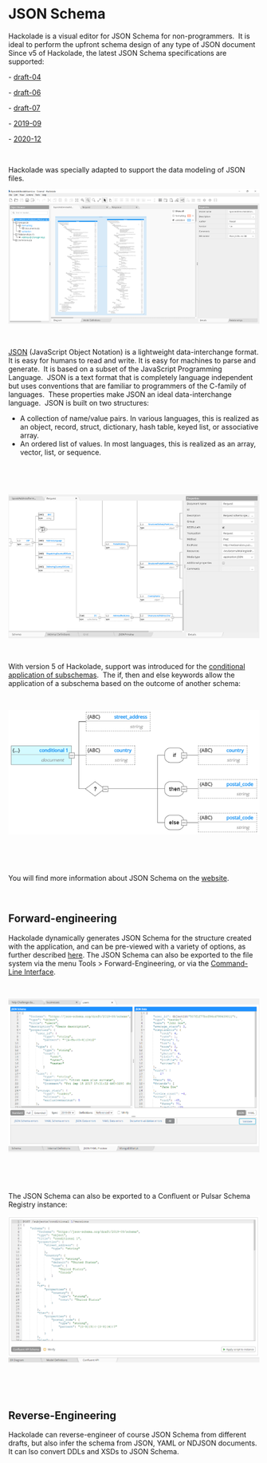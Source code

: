 # JSON Schema

Hackolade is a visual editor for JSON Schema for non-programmers.&nbsp; It is ideal to perform the upfront schema design of any type of JSON document &nbsp; Since v5 of Hackolade, the latest JSON Schema specifications are supported:

\- [draft-04](<https://json-schema.org/specification-links.html#draft-4> "target=\"\_blank\"")

\- [draft-06](<https://json-schema.org/specification-links.html#draft-6> "target=\"\_blank\"")

\- [draft-07](<https://json-schema.org/specification-links.html#draft-7> "target=\"\_blank\"")

\- [2019-09](<https://json-schema.org/specification-links.html#2019-09-formerly-known-as-draft-8> "target=\"\_blank\"")

\- [2020-12](<https://json-schema.org/specification-links.html#2020-12> "target=\"\_blank\"")

&nbsp;

Hackolade was specially adapted to support the data modeling of JSON files.

![JSON workspace](<lib/JSON%20workspace.png>)

&nbsp;

[](<http://www.json.org/> "target=\"\_blank\"")

[JSON](<http://www.json.org/> "target=\"\_blank\"") (JavaScript Object Notation) is a lightweight data-interchange format. It is easy for humans to read and write. It is easy for machines to parse and generate.&nbsp; It is based on a subset of the JavaScript Programming Language.&nbsp; JSON is a text format that is completely language independent but uses conventions that are familiar to programmers of the C-family of languages.&nbsp; These properties make JSON an ideal data-interchange language.&nbsp; JSON is built on two structures:

* A collection of name/value pairs. In various languages, this is realized as an object, record, struct, dictionary, hash table, keyed list, or associative array.
* An ordered list of values. In most languages, this is realized as an array, vector, list, or sequence.

&nbsp;

&nbsp;

![Image](<lib/JSON%20schema%20tree%20view.png>)

&nbsp;

With version 5 of Hackolade, support was introduced for the [conditional application of subschemas](<https://json-schema.org/understanding-json-schema/reference/conditionals.html> "target=\"\_blank\"").&nbsp; The if, then and else keywords allow the application of a subschema based on the outcome of another schema:

&nbsp;

![JSON Schema conditional](<lib/JSON%20Schema%20conditional.png>)

&nbsp;

&nbsp;

You will find more information about JSON Schema on the [website](<http://json-schema.org/> "target=\"\_blank\""). &nbsp;

&nbsp;

## Forward-engineering

Hackolade dynamically generates JSON Schema for the structure created with the application, and can be pre-viewed with a variety of options, as further described [here](<JSONSchema.md>). The JSON Schema can also be exported to the file system via the menu Tools \> Forward-Engineering, or via the [Command-Line Interface](<CommandLineInterface.md>).

&nbsp;

![Forward-Engineering - JSON Preview](<lib/Forward-Engineering%20-%20JSON%20Preview.png>)

&nbsp;

&nbsp;

The JSON Schema can also be exported to a Confluent or Pulsar Schema Registry instance:

![JSON Schema - forward-engineering to Confluent](<lib/JSON%20Schema%20-%20forward-engineering%20to%20Confluen.png>)

&nbsp;

&nbsp;

## Reverse-Engineering

Hackolade can reverse-engineer of course JSON Schema from different drafts, but also infer the schema from JSON, YAML or NDJSON documents.&nbsp; It can lso convert DDLs and XSDs to JSON Schema.

